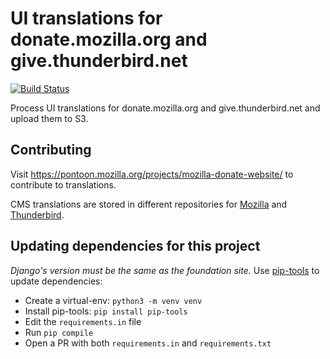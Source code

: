 # UI translations for donate.mozilla.org and give.thunderbird.net

[![Build Status](https://github.com/mozilla-l10n/donate-l10n/workflows/Continuous%20Integration/badge.svg)](https://github.com/mozilla-l10n/donate-l10n/actions?query=workflow%3A%22Continuous+Integration%22)

Process UI translations for donate.mozilla.org and give.thunderbird.net and upload them to S3.

## Contributing
Visit https://pontoon.mozilla.org/projects/mozilla-donate-website/ to contribute to translations.

CMS translations are stored in different repositories for [Mozilla](https://github.com/mozilla-l10n/mozilla-donate-content) and [Thunderbird](https://github.com/mozilla-l10n/thunderbird-donate-content).

## Updating dependencies for this project
*Django's version must be the same as the foundation site.*
Use [pip-tools](https://github.com/jazzband/pip-tools) to update dependencies:
- Create a virtual-env: `python3 -m venv venv `
- Install pip-tools: `pip install pip-tools`
- Edit the `requirements.in` file
- Run `pip compile`
- Open a PR with both `requirements.in` and `requirements.txt`
